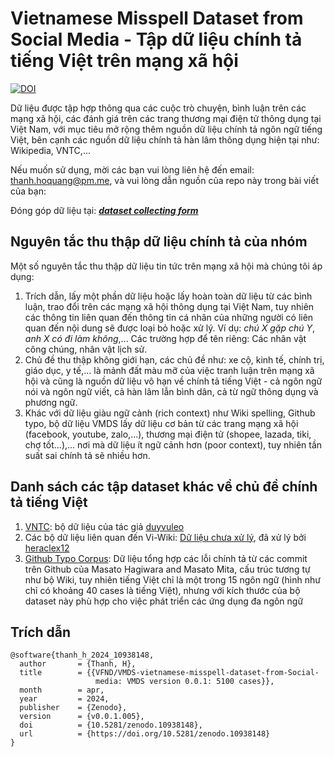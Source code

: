 # Vietnamese Misspell Dataset from Social Media - Tập dữ liệu chính tả tiếng Việt trên mạng xã hội



[![DOI](https://zenodo.org/badge/499798982.svg)](https://zenodo.org/doi/10.5281/zenodo.10938147)

Dữ liệu được tập hợp thông qua các cuộc trò chuyện, bình luận trên các mạng xã hội, các đánh giá trên các trang thương mại điện tử thông dụng tại Việt Nam, với mục tiêu mở rộng thêm nguồn dữ liệu chính tả ngôn ngữ tiếng Việt, bên cạnh các nguồn dữ liệu chính tả hàn lâm thông dụng hiện tại như: Wikipedia, VNTC,...

Nếu muốn sử dụng, mời các bạn vui lòng liên hệ đến email: [thanh.hoquang@pm.me](mailto:thanh.hoquang@pm.me), và vui lòng dẫn nguồn của repo này trong bài viết của bạn:

Đóng góp dữ liệu tại: [___dataset collecting form___](https://forms.gle/YnE7nseD48dvhta4A)

## Nguyên tắc thu thập dữ liệu chính tả của nhóm
Một số nguyên tắc thu thập dữ liệu tin tức trên mạng xã hội mà chúng tôi áp dụng:
1. Trích dẫn, lấy một phần dữ liệu hoặc lấy hoàn toàn dữ liệu từ các bình luận, trao đổi trên các mạng xã hội thông dụng tại Việt Nam, tuy nhiên các thông tin liên quan đến thông tin cá nhân của những người có liên quan đến nội dung sẽ được loại bỏ hoặc xử lý. Ví dụ: _chú X gặp chú Y_, _anh X có đi làm không_,... Các trường hợp để tên riêng: Các nhân vật công chúng, nhân vật lịch sử.
2. Chủ đề thu thập không giới hạn, các chủ đề như: xe cộ, kinh tế, chính trị, giáo dục, y tế,... là mảnh đất màu mỡ của việc tranh luận trên mạng xã hội và cũng là nguồn dữ liệu vô hạn về chính tả tiếng Việt - cả ngôn ngữ nói và ngôn ngữ viết, cả hàn lâm lẫn bình dân, cả từ ngữ thông dụng và phương ngữ.
3. Khác với dữ liệu giàu ngữ cảnh \(rich context\) như Wiki spelling, Github typo, bộ dữ liệu VMDS lấy dữ liệu cơ bản từ các trang mạng xã hội \(facebook, youtube, zalo,...\), thương mại điện tử \(shopee, lazada, tiki, chợ tốt...\),... nơi mà dữ liệu ít ngữ cảnh hơn \(poor context\), tuy nhiên tần suất sai chính tả sẽ nhiều hơn.

## Danh sách các tập dataset khác về chủ đề chính tả tiếng Việt
1. [VNTC](https://github.com/duyvuleo/VNTC): bộ dữ liệu của tác giả [duyvuleo](https://github.com/duyvuleo)
2. Các bộ dữ liệu liên quan đến Vi-Wiki: [Dữ liệu chưa xử lý](https://dumps.wikimedia.org/viwiki/latest/), đã xử lý bởi [heraclex12](https://github.com/heraclex12/Viwiki-spelling)
3. [Github Typo Corpus](https://github.com/mhagiwara/github-typo-corpus/issues): Dữ liệu tổng hợp các lỗi chính tả từ các commit trên Github của Masato Hagiwara and Masato Mita, cấu trúc tương tự như bộ Wiki, tuy nhiên tiếng Việt chỉ là một trong 15 ngôn ngữ (hình như chỉ có khoảng 40 cases là tiếng Việt), nhưng với kích thước của bộ dataset này phù hợp cho việc phát triển các ứng dụng đa ngôn ngữ

## Trích dẫn

```
@software{thanh_h_2024_10938148,
  author       = {Thanh, H},
  title        = {{VFND/VMDS-vietnamese-misspell-dataset-from-Social- 
                   media: VMDS version 0.0.1: 5100 cases}},
  month        = apr,
  year         = 2024,
  publisher    = {Zenodo},
  version      = {v0.0.1.005},
  doi          = {10.5281/zenodo.10938148},
  url          = {https://doi.org/10.5281/zenodo.10938148}
}
```
